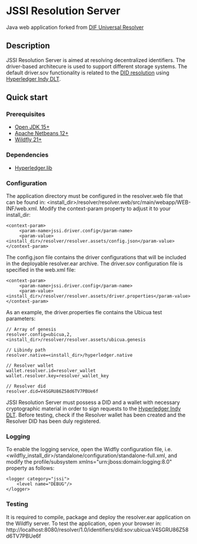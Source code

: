 # JSSI Resolution Server
Java web application forked from [DIF Universal Resolver](https://github.com/decentralized-identity/universal-resolver)

## Description
JSSI Resolution Server is aimed at resolving decentralized identifiers. The driver-based architecure is used to support different storage systems. The default driver.sov functionality is related to the [DID resolution](https://w3c-ccg.github.io/did-resolution/) using [Hyperledger Indy DLT](https://github.com/hyperledger/indy-sdk).

## Quick start
### Prerequisites
- [Open JDK 15+](https://openjdk.java.net/)
- [Apache Netbeans 12+](https://netbeans.apache.org/)
- [Wildfly 21+](https://www.wildfly.org/)

### Dependencies
- [Hyperledger.lib](https://github.com/hyperledger/indy-sdk)

### Configuration
The application directory must be configured in the resolver.web file that can be found in: 
<install_dir>/resolver/resolver.web/src/main/webapp/WEB-INF/web.xml. Modify the context-param property to adjust it to your install_dir:

```
<context-param>
     <param-name>jssi.driver.config</param-name>
     <param-value><install_dir>/resolver/resolver.assets/config.json</param-value>
</context-param>
```

The config.json file contains the driver configurations that will be included in the deployable resolver.ear archive. The driver.sov configuration file is specified in the web.xml file:

 ```
 <context-param>
      <param-name>jssi.driver.config</param-name>
      <param-value><install_dir>/resolver/resolver.assets/driver.properties</param-value>
 </context-param>
```
 
As an example, the driver.properties fle contains the Ubicua test parameters:
 ```
// Array of genesis
resolver.config=ubicua,2,<install_dir>/resolver/resolver.assets/ubicua.genesis

// Libindy path
resolver.native=<install_dir>/hyperledger.native

// Resolver wallet
wallet.resolver.id=resolver_wallet
wallet.resolver.key=resolver_wallet_key

// Resolver did
resolver.did=V4SGRU86Z58d6TV7PBUe6f
 ```
JSSI Resolution Server must possess a DID and a wallet with necessary cryptographic material in order to sign requests to the [Hyperledger Indy DLT](https://github.com/hyperledger/indy-sdk). Before testing, check if the Resolver wallet has been created and the Resolver DID has been duly registered.

### Logging

To enable the logging service, open the Widfly configuration file, i.e. <wildfly_install_dir>/standalone/configuration/standalone-full.xml, and modify the profile/subsystem xmlns="urn:jboss:domain:logging:8.0" property as follows:
 
 ```
<logger category="jssi">
     <level name="DEBUG"/>
 </logger>
 ```
 
### Testing
 
It is required to compile, package and deploy the resolver.ear application on the Wildfly server. To test the application, open your browser in:
http://localhost:8080/resolver/1.0/identifiers/did:sov:ubicua:V4SGRU86Z58d6TV7PBUe6f
